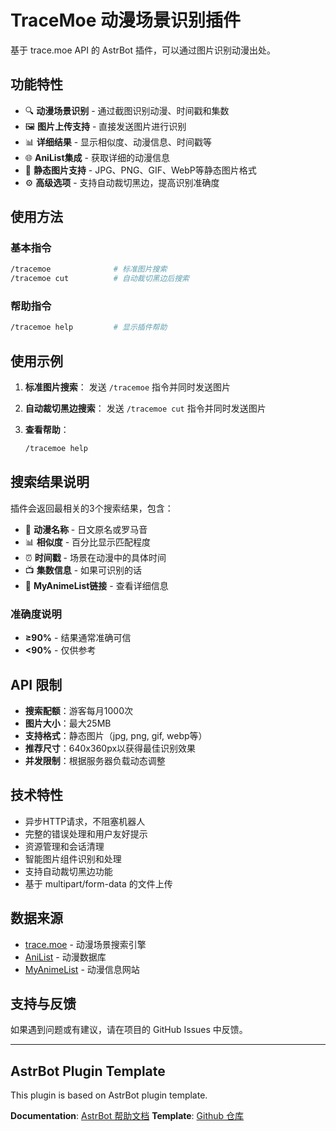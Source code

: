 # TraceMoe 动漫场景识别插件

基于 trace.moe API 的 AstrBot 插件，可以通过图片识别动漫出处。

## 功能特性

- 🔍 **动漫场景识别** - 通过截图识别动漫、时间戳和集数
- 🖼️ **图片上传支持** - 直接发送图片进行识别  
- 📊 **详细结果** - 显示相似度、动漫信息、时间戳等
- 🌐 **AniList集成** - 获取详细的动漫信息
- 📱 **静态图片支持** - JPG、PNG、GIF、WebP等静态图片格式
- ⚙️ **高级选项** - 支持自动裁切黑边，提高识别准确度

## 使用方法

### 基本指令

```bash
/tracemoe              # 标准图片搜索
/tracemoe cut          # 自动裁切黑边后搜索
```

### 帮助指令

```bash
/tracemoe help         # 显示插件帮助
```

## 使用示例

1. **标准图片搜索**：
   发送 `/tracemoe` 指令并同时发送图片

2. **自动裁切黑边搜索**：
   发送 `/tracemoe cut` 指令并同时发送图片

3. **查看帮助**：

   ```bash
   /tracemoe help
   ```

## 搜索结果说明

插件会返回最相关的3个搜索结果，包含：

- 🎌 **动漫名称** - 日文原名或罗马音
- 📊 **相似度** - 百分比显示匹配程度
- ⏰ **时间戳** - 场景在动漫中的具体时间
- 📺 **集数信息** - 如果可识别的话
- 🔗 **MyAnimeList链接** - 查看详细信息

### 准确度说明

- **≥90%** - 结果通常准确可信
- **<90%** - 仅供参考

## API 限制

- **搜索配额**：游客每月1000次
- **图片大小**：最大25MB  
- **支持格式**：静态图片（jpg, png, gif, webp等）
- **推荐尺寸**：640x360px以获得最佳识别效果
- **并发限制**：根据服务器负载动态调整

## 技术特性

- 异步HTTP请求，不阻塞机器人
- 完整的错误处理和用户友好提示
- 资源管理和会话清理
- 智能图片组件识别和处理
- 支持自动裁切黑边功能
- 基于 multipart/form-data 的文件上传

## 数据来源

- [trace.moe](https://trace.moe/) - 动漫场景搜索引擎
- [AniList](https://anilist.co/) - 动漫数据库
- [MyAnimeList](https://myanimelist.net/) - 动漫信息网站

## 支持与反馈

如果遇到问题或有建议，请在项目的 GitHub Issues 中反馈。

---

## AstrBot Plugin Template

This plugin is based on AstrBot plugin template.

**Documentation**: [AstrBot 帮助文档](https://docs.astrbot.app)
**Template**: [Github 仓库](https://github.com/Soulter/helloworld)